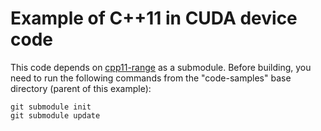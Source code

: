 # Example of C++11 in CUDA device code

This code depends on [cpp11-range](https://github.com/harrism/cpp11-range) as a submodule.  Before building, you need to run the following commands from the "code-samples" base directory (parent of this example):

    git submodule init
    git submodule update

